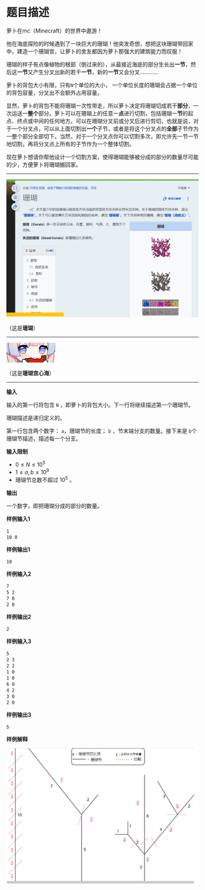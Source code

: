 # 题目描述

萝卜在mc（Minecraft）的世界中遨游！

他在海底探险的时候遇到了一块巨大的珊瑚！他突发奇想，想把这块珊瑚带回家中，建造一个珊瑚宫，让萝卜的舍友都因为萝卜那强大的建筑能力而叹服！

珊瑚的样子有点像植物的根部（倒过来的），从最接近海底的部分生长出**一节**，然后这**一节**又产生分叉出新的若干**一节**，新的**一节**又会分叉…………

萝卜的背包大小有限，只有`N`个单位的大小， 一个单位长度的珊瑚会占据一个单位的背包容量，分叉出不会额外占用容量。

显然，萝卜的背包不能将珊瑚一次性带走，所以萝卜决定将珊瑚切成若干**部分**，一次运送一**整个**部分。萝卜可以在珊瑚上的任意一**点**进行切割，包括珊瑚一**节**的起点、终点或中间的任何地方。可以在珊瑚分叉前或分叉后进行剪切，也就是说，对于一个分叉点，可以从上面切割出**一个**子节，或者是将这个分叉点的**全部**子节作为一整个部分全部切下。当然，对于一个分叉点你可以切割多次，即允许先一节一节地切割，再将分叉点上所有的子节作为一个整体切割。

现在萝卜想请你帮他设计一个切割方案，使得珊瑚能够被分成的部分的数量尽可能的少，方便萝卜将珊瑚搬回家。

----

![image-20231014164943993](https://raw.githubusercontent.com/ProudCarrotG/tuChuang/main/image-20231014164943993.png)

（这是**珊瑚**）

-------------

![af3dc317d98d9c84dd479dc034c49375](https://raw.githubusercontent.com/ProudCarrotG/tuChuang/main/af3dc317d98d9c84dd479dc034c49375.JPG)

（这是**珊瑚宫心海**）

---

**输入**

输入的第一行将包含 `N` ，即萝卜的背包大小。下一行将继续描述第一个珊瑚节。

珊瑚描述是递归定义的。

第一行包含两个数字： `a`，珊瑚节的长度； `b` ，节末端分支的数量。接下来是 `b`个珊瑚节描述，描述每一个分支。

**输入限制**

-   $0≤N≤10^5$
-   $1≤a,b≤10^9$
-   珊瑚节总数不超过 $10^5$ 。

**输出**

一个数字，即把珊瑚分成的部分的数量。



**样例输入1**

```
1
10 0
```

**样例输出1**

```
10
```

**样例输入2**

```
7
5 2
7 0
2 0
```

**样例输出2**

```
2
```

**样例输入3**

```
5
2 3
2 2
1 0
1 0
6 0
4 2
3 0
2 0
```

**样例输出3**

```
5
```

**样例解释**

![image-20231014164919322](https://raw.githubusercontent.com/ProudCarrotG/tuChuang/main/image-20231014164919322.png)
